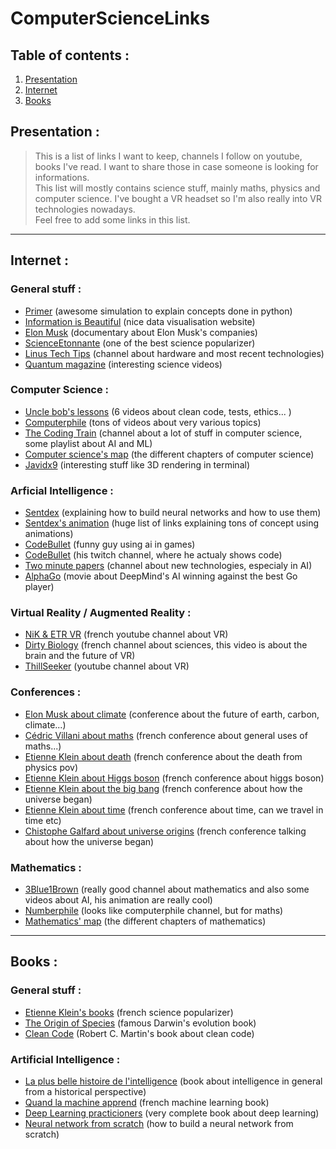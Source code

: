 # ComputerScienceLinks

## Table of contents :

1. [Presentation](#presentation-)
2. [Internet](#internet-)
3. [Books](#books-)

## Presentation :

>This is a list of links I want to keep, channels I follow on youtube, books I've read. I want to share those in case someone is looking for informations.
<br>This list will mostly contains science stuff, mainly maths, physics and computer science. I've bought a VR headset so I'm also really into VR technologies nowadays.
<br>Feel free to add some links in this list. 

<hr>

## Internet :

### General stuff :

- [Primer](https://www.youtube.com/channel/UCKzJFdi57J53Vr_BkTfN3uQ) (awesome simulation to explain concepts done in python)
- [Information is Beautiful](https://informationisbeautiful.net/) (nice data visualisation website)
- [Elon Musk](https://www.youtube.com/watch?v=_t6CEHzjYrc&ab_channel=DocumentaryCentral) (documentary about Elon Musk's companies)
- [ScienceEtonnante](https://www.youtube.com/channel/UCaNlbnghtwlsGF-KzAFThqA) (one of the best science popularizer)
- [Linus Tech Tips](https://www.youtube.com/c/LinusTechTips) (channel about hardware and most recent technologies)
- [Quantum magazine](https://www.youtube.com/channel/UCTpmmkp1E4nmZqWPS-dl5bg) (interesting science videos)

### Computer Science :

- [Uncle bob's lessons](https://www.youtube.com/watch?v=7EmboKQH8lM&t=15s&ab_channel=UnityCoin) (6 videos about clean code, tests, ethics... )
- [Computerphile](https://www.youtube.com/user/Computerphile) (tons of videos about very various topics)
- [The Coding Train](https://www.youtube.com/channel/UCvjgXvBlbQiydffZU7m1_aw) (channel about a lot of stuff in computer science, some playlist about AI and ML)
- [Computer science's map](https://www.flickr.com/photos/95869671@N08/36231833334) (the different chapters of computer science)
- [Javidx9](https://www.youtube.com/channel/UC-yuWVUplUJZvieEligKBkA) (interesting stuff like 3D rendering in terminal)

### Arficial Intelligence :

- [Sentdex](https://www.youtube.com/c/sentdex/videos) (explaining how to build neural networks and how to use them)
- [Sentdex's animation](https://nnfs.io/neural_network_animations) (huge list of links explaining tons of concept using animations)
- [CodeBullet](https://www.youtube.com/channel/UC0e3QhIYukixgh5VVpKHH9Q) (funny guy using ai in games)
- [CodeBullet](https://www.twitch.tv/codebullet/) (his twitch channel, where he actualy shows code)
- [Two minute papers](https://www.youtube.com/user/keeroyz) (channel about new technologies, especialy in AI)
- [AlphaGo](https://www.youtube.com/watch?v=WXuK6gekU1Y&ab_channel=DeepMind) (movie about DeepMind's AI winning against the best Go player)

### Virtual Reality / Augmented Reality :

- [NiK & ETR VR](https://www.youtube.com/channel/UC7VIUA4-4WIehSlfGL2LszQ) (french youtube channel about VR)
- [Dirty Biology](https://www.youtube.com/watch?v=_fNHOBCJ64k&ab_channel=DirtyBiology) (french channel about sciences, this video is about the brain and the future of VR)
- [ThillSeeker](https://www.youtube.com/channel/UCSbdMXOI_3HGiFviLZO6kNA) (youtube channel about VR)

### Conferences :

- [Elon Musk about climate](https://www.youtube.com/watch?v=BMskI6G9ty0&t=2757s&ab_channel=Universit%C3%A9Paris1Panth%C3%A9on-Sorbonne) (conference about the future of earth, carbon, climate...)
- [Cédric Villani about maths](https://www.youtube.com/watch?v=rLFUnCUyPko&ab_channel=HECParis) (french conference about general uses of maths...)
- [Etienne Klein about death](https://www.youtube.com/watch?v=G7PBXyYPpmM&ab_channel=Dennissking) (french conference about the death from physics pov)
- [Etienne Klein about Higgs boson](https://www.youtube.com/watch?v=KJQl--wHQSM&t=1s&ab_channel=Thinkerview) (french conference about higgs boson)
- [Etienne Klein about the big bang](https://www.youtube.com/watch?v=E55ZjWm6wQ4&t=301s&ab_channel=MUMONS) (french conference about how the universe began)
- [Etienne Klein about time](https://www.youtube.com/watch?v=DyVEU71Azno&t=2s) (french conference about time, can we travel in time etc)
- [Chistophe Galfard about universe origins](https://www.youtube.com/watch?v=1TJb72NwdQw&ab_channel=Espacedessciences) (french conference talking about how the universe began)

### Mathematics :

- [3Blue1Brown](https://www.youtube.com/channel/UCYO_jab_esuFRV4b17AJtAw) (really good channel about mathematics and also some videos about AI, his animation are really cool)
- [Numberphile](https://www.youtube.com/user/numberphile) (looks like computerphile channel, but for maths)
- [Mathematics' map](https://www.flickr.com/photos/95869671@N08/32264483720) (the different chapters of mathematics)

<hr>

## Books :

### General stuff :

- [Etienne Klein's books](https://www.amazon.com/Etienne-Klein/e/B001HOGQBA%3Fref=dbs_a_mng_rwt_scns_share) (french science popularizer)
- [The Origin of Species](https://www.amazon.fr/Charles-Darwins-Natural-Selection-Species/dp/0521348072) (famous Darwin's evolution book)
- [Clean Code](https://www.amazon.fr/Clean-Code-Handbook-Software-Craftsmanship/dp/0132350882) (Robert C. Martin's book about clean code)

### Artificial Intelligence :

- [La plus belle histoire de l'intelligence](https://www.amazon.fr/Plus-Belle-Histoire-lintelligence/dp/2221221109) (book about intelligence in general from a historical perspective)
- [Quand la machine apprend](https://www.amazon.fr/Quand-machine-apprend-artificiels-lapprentissage/dp/2738149316) (french machine learning book)
- [Deep Learning practicioners](https://www.amazon.com/Deep-Learning-Practitioners-Josh-Patterson/dp/1491914254) (very complete book about deep learning)
- [Neural network from scratch](https://nnfs.io/) (how to build a neural network from scratch)
